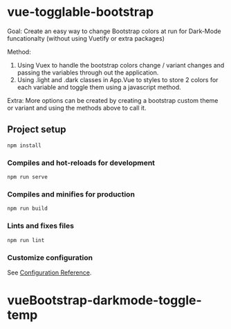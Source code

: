 # vue-togglable-bootstrap

Goal: Create an easy way to change Bootstrap colors at run for Dark-Mode funcationalty (without using Vuetify or extra packages)

Method:
1) Using Vuex to handle the bootstrap colors change / variant changes and passing the variables through out the application.
2) Using .light and .dark classes in App.Vue to styles to store 2 colors for each variable and toggle them using a javascript method. 

Extra: 
More options can be created by creating a bootstrap custom theme or variant and using the methods above to call it. 

## Project setup
```
npm install
```

### Compiles and hot-reloads for development
```
npm run serve
```

### Compiles and minifies for production
```
npm run build
```

### Lints and fixes files
```
npm run lint
```

### Customize configuration
See [Configuration Reference](https://cli.vuejs.org/config/).
# vueBootstrap-darkmode-toggle-temp
